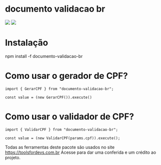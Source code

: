 # documento validacao br

![](https://img.shields.io/cocoapods/l/documento-validacao-br)
![](https://img.shields.io/appveyor/build/marcosguilhermef/documento-validacao-br)

# Instalação

npm install -f documento-validacao-br

# Como usar o gerador de CPF?

~~~
import { GerarCPF } from "documento-validacao-br";

const value = (new GerarCPF()).execute()
~~~


# Como usar o validador de CPF?
~~~
import { ValidarCPF } from "documento-validacao-br";

const value = (new ValidarCPF(params.cpf)).execute();
~~~



Todas as ferramentas deste pacote são usados no site https://toolsfordevs.com.br Acesse para dar uma conferida e um crédito ao projeto.